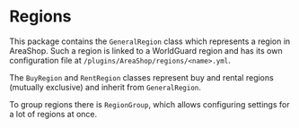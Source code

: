 # Regions

This package contains the `GeneralRegion` class which represents a region in AreaShop. Such a region is linked to a WorldGuard region and has its own configuration file at `/plugins/AreaShop/regions/<name>.yml`.

The `BuyRegion` and `RentRegion` classes represent buy and rental regions (mutually exclusive) and inherit from `GeneralRegion`.

To group regions there is `RegionGroup`, which allows configuring settings for a lot of regions at once.